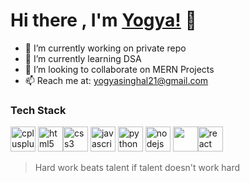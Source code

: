 # Hi there , I'm [Yogya!](https://github.com/yogyasinghal) 👋

<!--
**yogyasinghal/yogyasinghal** is a ✨ _special_ ✨ repository because its `README.md` (this file) appears on your GitHub profile.
-->


- 🔭 I’m currently working on private repo
- 🌱 I’m currently learning DSA
- 👯 I’m looking to collaborate on MERN Projects
- 📫 Reach me at: yogyasinghal21@gmail.com

<h3>Tech Stack</h3>
<p align="left">
 <img src="https://img.icons8.com/color/48/000000/c-plus-plus-logo.png"  alt="cplusplus" width="40" height="40"/>  <img src="https://img.icons8.com/color/48/000000/html-5.png" alt="html5" width="40" height="40"/><img src="https://img.icons8.com/color/48/000000/css3.png" alt="css3" width="40" height="40"/> <img src="https://img.icons8.com/color/48/000000/javascript.png" alt="javascript" width="40" height="40"/> <img src="https://img.icons8.com/ultraviolet/40/000000/react.png" alt="python" width="40" height="40"/> 
 <img src="https://img.icons8.com/color/48/000000/nodejs.png" width="40" height="40" alt="nodejs" /> <img src="https://img.icons8.com/color/48/000000/mongodb.png" width="40" height="40" /><img src="https://img.icons8.com/color/40/000000/python.png" alt="react" width="40" height="40"/>


 </p>

>Hard work beats talent if talent doesn't work hard
